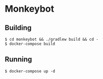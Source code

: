 Monkeybot
=========

Building
--------

    $ cd monkeybot && ./gradlew build && cd -
    $ docker-compose build

Running
-------

    $ docker-compose up -d 
